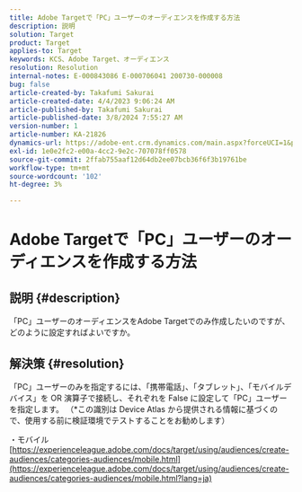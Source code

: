 ```yaml
---
title: Adobe Targetで「PC」ユーザーのオーディエンスを作成する方法
description: 説明
solution: Target
product: Target
applies-to: Target
keywords: KCS、Adobe Target、オーディエンス
resolution: Resolution
internal-notes: E-000843086 E-000706041 200730-000008
bug: false
article-created-by: Takafumi Sakurai
article-created-date: 4/4/2023 9:06:24 AM
article-published-by: Takafumi Sakurai
article-published-date: 3/8/2024 7:55:27 AM
version-number: 1
article-number: KA-21826
dynamics-url: https://adobe-ent.crm.dynamics.com/main.aspx?forceUCI=1&pagetype=entityrecord&etn=knowledgearticle&id=e3ecdcf4-c7d2-ed11-a7c7-6045bd006ce9
exl-id: 1e0e2fc2-e00a-4cc2-9e2c-707078ff0578
source-git-commit: 2ffab755aaf12d64db2ee07bcb36f6f3b19761be
workflow-type: tm+mt
source-wordcount: '102'
ht-degree: 3%

---
```


# Adobe Targetで「PC」ユーザーのオーディエンスを作成する方法

## 説明 {#description}

「PC」ユーザーのオーディエンスをAdobe Targetでのみ作成したいのですが、どのように設定すればよいですか。

## 解決策 {#resolution}


「PC」ユーザーのみを指定するには、「携帯電話」、「タブレット」、「モバイルデバイス」を OR 演算子で接続し、それぞれを False に設定して「PC」ユーザーを指定します。 （\*この識別は Device Atlas から提供される情報に基づくので、使用する前に検証環境でテストすることをお勧めします）

・モバイル
[https://experienceleague.adobe.com/docs/target/using/audiences/create-audiences/categories-audiences/mobile.html](https://experienceleague.adobe.com/docs/target/using/audiences/create-audiences/categories-audiences/mobile.html?lang=ja)

